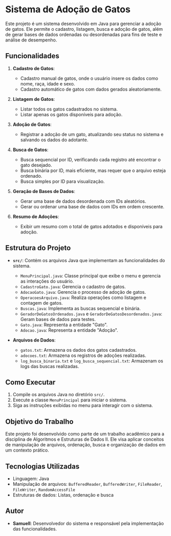 # Sistema de Adoção de Gatos

Este projeto é um sistema desenvolvido em Java para gerenciar a adoção de gatos. Ele permite o cadastro, listagem, busca e adoção de gatos, além de gerar bases de dados ordenadas ou desordenadas para fins de teste e análise de desempenho.

## Funcionalidades

1. **Cadastro de Gatos**:
   - Cadastro manual de gatos, onde o usuário insere os dados como nome, raça, idade e sexo.
   - Cadastro automático de gatos com dados gerados aleatoriamente.

2. **Listagem de Gatos**:
   - Listar todos os gatos cadastrados no sistema.
   - Listar apenas os gatos disponíveis para adoção.

3. **Adoção de Gatos**:
   - Registrar a adoção de um gato, atualizando seu status no sistema e salvando os dados do adotante.

4. **Busca de Gatos**:
   - Busca sequencial por ID, verificando cada registro até encontrar o gato desejado.
   - Busca binária por ID, mais eficiente, mas requer que o arquivo esteja ordenado.
   - Busca simples por ID para visualização.

5. **Geração de Bases de Dados**:
   - Gerar uma base de dados desordenada com IDs aleatórios.
   - Gerar ou ordenar uma base de dados com IDs em ordem crescente.

6. **Resumo de Adoções**:
   - Exibir um resumo com o total de gatos adotados e disponíveis para adoção.

## Estrutura do Projeto

- **`src/`**: Contém os arquivos Java que implementam as funcionalidades do sistema.
  - `MenuPrincipal.java`: Classe principal que exibe o menu e gerencia as interações do usuário.
  - `CadastroGato.java`: Gerencia o cadastro de gatos.
  - `AdocaoGato.java`: Gerencia o processo de adoção de gatos.
  - `OperacoesArquivo.java`: Realiza operações como listagem e contagem de gatos.
  - `Buscas.java`: Implementa as buscas sequencial e binária.
  - `GeradorDeGatosOrdenados.java` e `GeradorDeGatosDesordenados.java`: Geram bases de dados para testes.
  - `Gato.java`: Representa a entidade "Gato".
  - `Adocao.java`: Representa a entidade "Adoção".

- **Arquivos de Dados**:
  - `gatos.txt`: Armazena os dados dos gatos cadastrados.
  - `adocoes.txt`: Armazena os registros de adoções realizadas.
  - `log_busca_binaria.txt` e `log_busca_sequencial.txt`: Armazenam os logs das buscas realizadas.

## Como Executar

1. Compile os arquivos Java no diretório `src/`.
2. Execute a classe `MenuPrincipal` para iniciar o sistema.
3. Siga as instruções exibidas no menu para interagir com o sistema.

## Objetivo do Trabalho

Este projeto foi desenvolvido como parte de um trabalho acadêmico para a disciplina de Algoritmos e Estruturas de Dados II. Ele visa aplicar conceitos de manipulação de arquivos, ordenação, busca e organização de dados em um contexto prático.

## Tecnologias Utilizadas

- Linguagem: Java
- Manipulação de arquivos: `BufferedReader`, `BufferedWriter`, `FileReader`, `FileWriter`, `RandomAccessFile`
- Estruturas de dados: Listas, ordenação e busca

## Autor

- **Samuell**: Desenvolvedor do sistema e responsável pela implementação das funcionalidades.